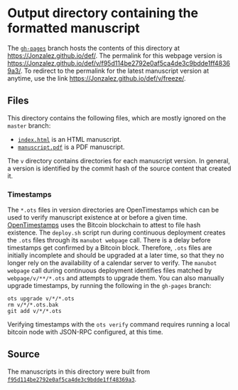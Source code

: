 # Output directory containing the formatted manuscript

The [`gh-pages`](https://github.com/Jonzalez/def/tree/gh-pages) branch hosts the contents of this directory at <https://Jonzalez.github.io/def/>.
The permalink for this webpage version is <https://Jonzalez.github.io/def/v/f95d114be2792e0af5ca4de3c9bdde1ff48369a3/>.
To redirect to the permalink for the latest manuscript version at anytime, use the link <https://Jonzalez.github.io/def/v/freeze/>.

## Files

This directory contains the following files, which are mostly ignored on the `master` branch:

+ [`index.html`](index.html) is an HTML manuscript.
+ [`manuscript.pdf`](manuscript.pdf) is a PDF manuscript.

The `v` directory contains directories for each manuscript version.
In general, a version is identified by the commit hash of the source content that created it.

### Timestamps

The `*.ots` files in version directories are OpenTimestamps which can be used to verify manuscript existence at or before a given time.
[OpenTimestamps](https://opentimestamps.org/) uses the Bitcoin blockchain to attest to file hash existence.
The `deploy.sh` script run during continuous deployment creates the `.ots` files through its `manubot webpage` call.
There is a delay before timestamps get confirmed by a Bitcoin block.
Therefore, `.ots` files are initially incomplete and should be upgraded at a later time, so that they no longer rely on the availability of a calendar server to verify.
The `manubot webpage` call during continuous deployment identifies files matched by `webpage/v/**/*.ots` and attempts to upgrade them.
You can also manually upgrade timestamps, by running the following in the `gh-pages` branch:

```shell
ots upgrade v/*/*.ots
rm v/*/*.ots.bak
git add v/*/*.ots
```

Verifying timestamps with the `ots verify` command requires running a local bitcoin node with JSON-RPC configured, at this time.

## Source

The manuscripts in this directory were built from
[`f95d114be2792e0af5ca4de3c9bdde1ff48369a3`](https://github.com/Jonzalez/def/commit/f95d114be2792e0af5ca4de3c9bdde1ff48369a3).
